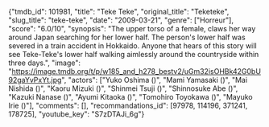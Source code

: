 {"tmdb_id": 101981, "title": "Teke Teke", "original_title": "Teketeke", "slug_title": "teke-teke", "date": "2009-03-21", "genre": ["Horreur"], "score": "6.0/10", "synopsis": "The upper torso of a female, claws her way around Japan searching for her lower half. The person's lower half was severed in a train accident in Hokkaido. Anyone that hears of this story will see Teke-Teke's lower half walking aimlessly around the countryside within three days.", "image": "https://image.tmdb.org/t/p/w185_and_h278_bestv2/uGm32isOHBk42G0bU92gaYvPxYt.jpg", "actors": ["Yuko Oshima ()", "Mami Yamasaki ()", "Mai Nishida ()", "Kaoru Mizuki ()", "Shinmei Tsuji ()", "Shinnosuke Abe ()", "Kazuki Nanase ()", "Ayumi Kitaoka ()", "Tomohiro Toyokawa ()", "Mayuko Irie ()"], "comments": [], "recommandations_id": [97978, 114196, 371241, 178725], "youtube_key": "S7zDTAJi_6g"}